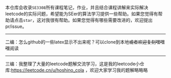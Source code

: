 本仓库会收录`SE3308`所有课程笔记，作业，并且结合课程讲解来实际解决leetcode的实际问题，希望能为SEer的算法学习提供一些帮助。如果您觉得有帮助请点击`star`，这对我很有帮助。如果您觉得有哪些需要改进的，欢迎提出pr/issue。
***
二编：怎么github的一些latex显示不出来呢？可以clone到本地~~或者欢迎复刻嘿嘿嘿~~阅读
***
三编：我整理了大量的leetcode题解交流学习，这是我的leetcode小仓库:https://leetcode.cn/u/hoshino_cola ，欢迎大家学习我的题解略略略